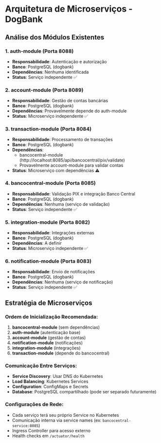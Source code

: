 # Arquitetura de Microserviços - DogBank

## Análise dos Módulos Existentes

### 1. **auth-module** (Porta 8088)
- **Responsabilidade**: Autenticação e autorização
- **Banco**: PostgreSQL (dogbank)
- **Dependências**: Nenhuma identificada
- **Status**: Serviço independente ✅

### 2. **account-module** (Porta 8089)  
- **Responsabilidade**: Gestão de contas bancárias
- **Banco**: PostgreSQL (dogbank)
- **Dependências**: Provavelmente depende do auth-module
- **Status**: Microserviço independente ✅

### 3. **transaction-module** (Porta 8084)
- **Responsabilidade**: Processamento de transações
- **Banco**: PostgreSQL (dogbank)
- **Dependências**: 
  - bancocentral-module (http://localhost:8085/api/bancocentral/pix/validate)
  - Provavelmente account-module para validar contas
- **Status**: Microserviço com dependências ⚠️

### 4. **bancocentral-module** (Porta 8085)
- **Responsabilidade**: Validação PIX e integração Banco Central
- **Banco**: PostgreSQL (dogbank)
- **Dependências**: Nenhuma (serviço de validação)
- **Status**: Serviço independente ✅

### 5. **integration-module** (Porta 8082)
- **Responsabilidade**: Integrações externas
- **Banco**: PostgreSQL (dogbank)
- **Dependências**: A definir
- **Status**: Microserviço independente ✅

### 6. **notification-module** (Porta 8083)
- **Responsabilidade**: Envio de notificações
- **Banco**: PostgreSQL (dogbank)
- **Dependências**: Nenhuma (serviço de notificação)
- **Status**: Serviço independente ✅

## Estratégia de Microserviços

### Ordem de Inicialização Recomendada:
1. **bancocentral-module** (sem dependências)
2. **auth-module** (autenticação base)
3. **account-module** (gestão de contas)
4. **notification-module** (notificações)
5. **integration-module** (integrações)
6. **transaction-module** (depende do bancocentral)

### Comunicação Entre Serviços:
- **Service Discovery**: Usar DNS do Kubernetes
- **Load Balancing**: Kubernetes Services
- **Configuration**: ConfigMaps e Secrets
- **Database**: PostgreSQL compartilhado (pode ser separado futuramente)

### Configurações de Rede:
- Cada serviço terá seu próprio Service no Kubernetes
- Comunicação interna via service names (ex: `bancocentral-service:8085`)
- Ingress Controller para acesso externo
- Health checks em `/actuator/health`

